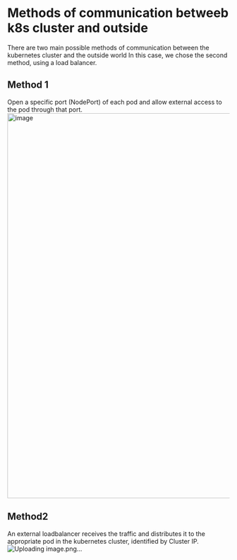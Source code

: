 # Methods of communication betweeb k8s cluster and outside

There are two main possible methods of communication between the kubernetes cluster and the outside world In this case, we chose the second method, using a load balancer.

## Method 1

Open a specific port (NodePort) of each pod and allow external access to the pod through that port.
<img width="871" alt="image" src="https://github.com/katsurada1/Microservices/assets/91961057/2aafe6e4-ce04-4e0a-8b22-e9a00a8b4169">

## Method2
An external loadbalancer receives the traffic and distributes it to the appropriate pod in the kubernetes cluster, identified by Cluster IP.
![Uploading image.png…]()

